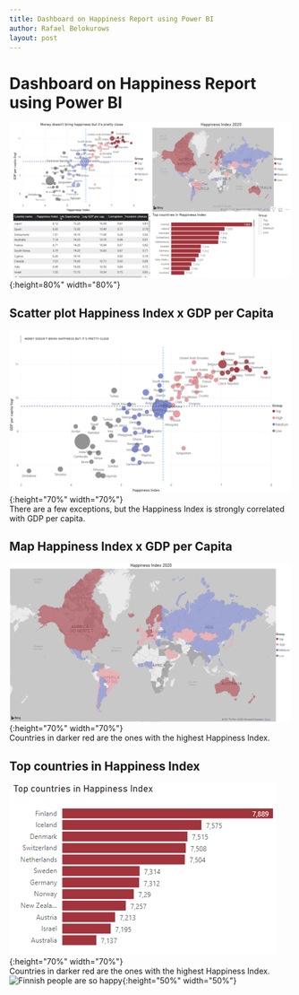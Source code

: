 ```yaml
---
title: Dashboard on Happiness Report using Power BI
author: Rafael Belokurows
layout: post
---
```


# Dashboard on Happiness Report using Power BI
![Happiness Report Dashboard](/assets/images/powerbi-dashboard-happiness.png "Happiness Report Dashboard"){:height=80%" width="80%"} 
## Scatter plot Happiness Index x GDP per Capita
![Happiness Report Scatter Plot](/assets/images/scatter-plot-powerbi.png "Happiness Report Scatter Plot"){:height="70%" width="70%"}  
There are a few exceptions, but the Happiness Index is strongly correlated with GDP per capita.  
## Map Happiness Index x GDP per Capita
![Happiness Report Map](/assets/images/powerbi-map-happiness.png "Happiness Report Map"){:height="70%" width="70%"}  
Countries in darker red are the ones with the highest Happiness Index.
## Top countries in Happiness Index
![Happiness Report Map](/assets/images/powerbi-barchart-happiness.png "Top countries in Happiness Index"){:height="70%" width="70%"}  
Countries in darker red are the ones with the highest Happiness Index.  
![Finnish people are so happy](https://miro.medium.com/max/1400/1*2LT0jFJK3Ed-LGJGImumdA.jpeg "Happy finns"){:height="50%" width="50%"}  

